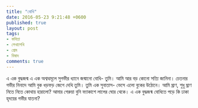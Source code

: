 ```yaml
---
title: "বোধি"
date: 2016-05-23 9:21:48 +0600
published: true
layout: post
tags:
- কবিতা
- লেখালেখি
- প্রেম
- বিষাদ
comments: true
---
```

এ এক বুদ্ধজন্ম
এ এক অশ্বত্থমূলে সুগভীর ধ্যানে জন্মানো বোধি-
তুমি।
আমি আর বড় কোনো সত্যি জানিনা।
চেতনার গভীর নিনাদে
আমি বুক ধড়ফড় জেগে দেখি
তুমি।
তুমি এক সুবাতাস-
ভেসে এলো বুকের উঠোনে।
আমি ঘ্রাণ, শুধু ঘ্রাণ
নিতে নিতে কোথায় হারালো?
আমার গেরুয়া বুনি ফ্যাকাশে লালের ঘোর থেকে।
এ এক বুদ্ধজন্ম
বোধিতে পড়ে কি ঢাকা
হৃদয়ের গভীর যাতনা?